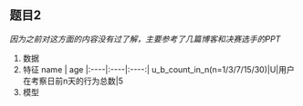 ## 题目2

*因为之前对这方面的内容没有过了解，主要参考了几篇博客和决赛选手的PPT*

1. 数据
2. 特征
name | age 
|:----|:----|:----:|
u_b_count_in_n(n=1/3/7/15/30)|U|用户在考察日前n天的行为总数|5
3. 模型
